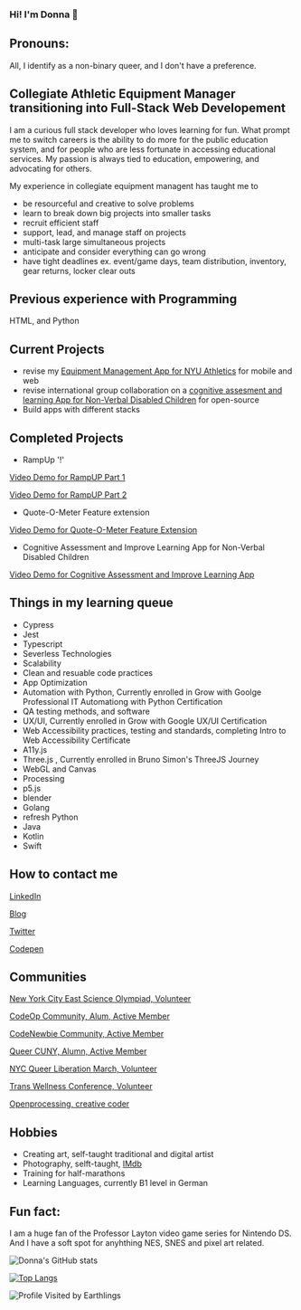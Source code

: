 ### Hi! I'm Donna 👋

## Pronouns: 

All, I identify as a non-binary queer, and I don't have a preference.


## Collegiate Athletic Equipment Manager transitioning into Full-Stack Web Developement
I am a curious full stack developer who loves learning for fun. What prompt me to switch careers is the ability to do more for the public education system, and for people who are less fortunate in accessing educational services. My passion is always tied to education, empowering, and advocating for others. 

My experience in collegiate equipment managent has taught me to
  - be resourceful and creative to solve problems
  - learn to break down big projects into smaller tasks
  - recruit efficient staff
  - support, lead, and manage staff on projects
  - multi-task large simultaneous projects
  - anticipate and consider everything can go wrong
  - have tight deadlines ex. event/game days, team distribution, inventory, gear returns, locker clear outs

## Previous experience with Programming
HTML, and Python

## Current Projects

- revise my [Equipment Management App for NYU Athletics](https://github.com/lucidInsomniac/CodeOpMVPRamUp) for mobile and web
- revise international group collaboration on a [cognitive assesment and learning App for Non-Verbal Disabled Children](https://github.com/lucidInsomniac/Cognitive-Learning-App) for open-source
- Build apps with different stacks

## Completed Projects
- RampUp '!' 

[Video Demo for RampUP Part 1](https://drive.google.com/file/d/1mvpBhhZYq5RSLSaMR_ACgR2-rKdx0UrJ/view?usp=sharing)

[Video Demo for RampUP Part 2](https://drive.google.com/file/d/1stYrK-k7rToSI9Sqzqr0aVmJ3k-qmTX3/view?usp=sharing)

- Quote-O-Meter Feature extension

[Video Demo for Quote-O-Meter Feature Extension](https://drive.google.com/file/d/1ZzkwW6DLrlEGxe2v-I5rojLkzv4sMo4C/view?usp=sharing)

- Cognitive Assessment and Improve Learning App for Non-Verbal Disabled Children

[Video Demo for Cognitive Assessment and Improve Learning App](https://drive.google.com/file/d/1AYYXG5DJHS855e6AWzCerE2oHA36BRGa/view?usp=sharing)

## Things in my learning queue
- Cypress
- Jest
- Typescript
- Severless Technologies
- Scalability
- Clean and resuable code practices
- App Optimization
- Automation with Python, Currently enrolled in Grow with Goolge Professional IT Automationg with Python Certification
- QA testing methods, and software
- UX/UI, Currently enrolled in Grow with Google UX/UI Certification
- Web Accessibility practices, testing and standards, completing Intro to Web Accessibility Certificate
- A11y.js 
- Three.js , Currently enrolled in Bruno Simon's ThreeJS Journey
- WebGL and Canvas
- Processing
- p5.js
- blender
- Golang
- refresh Python
- Java
- Kotlin
- Swift


## How to contact me

[LinkedIn](https://www.linkedin.com/in/donna-chin-151ba814/)

[Blog](https://dev.to/donnachin)

[Twitter](https://twitter.com/DchinInsomniac)

[Codepen](https://codepen.io/lucidinsomniac/pens/public)

## Communities

[New York City East Science Olympiad, Volunteer](http://www.nyceastscioly.org/home.html)

[CodeOp Community, Alum, Active Member](https://codeop.tech/)

[CodeNewbie Community, Active Member](https://community.codenewbie.org/lucidinsomniac)

[Queer CUNY, Alumn, Active Member](https://queercuny.wixsite.com/website)

[NYC Queer Liberation March, Volunteer](https://reclaimpridenyc.org)

[Trans Wellness Conference, Volunteer](http://www.transphl.org/)

[Openprocessing, creative coder](https://openprocessing.org/)

## Hobbies

- Creating art, self-taught traditional and digital artist
- Photography, selft-taught, [IMdb](https://www.imdb.com/name/nm4819576/?ref_=fn_al_nm_2)
- Training for half-marathons
- Learning Languages, currently B1 level in German


## Fun fact: 

I am a huge fan of the Professor Layton video game series for Nintendo DS. And I have a soft spot for anyhthing NES, SNES and pixel art related.


![Donna's GitHub stats](https://github-readme-stats.vercel.app/api?username=lucidInsomniac&show_icons=true&theme=tokyonight)

[![Top Langs](https://github-readme-stats.vercel.app/api/top-langs/?username=lucidInsomniac)](https://github.com/lucidInsomniac/github-readme-stats)

![Profile Visited by Earthlings](https://komarev.com/ghpvc/?username=lucidInsomniac&color=orange)


<!--
**lucidInsomniac/lucidInsomniac** is a ✨ _special_ ✨ repository because its `README.md` (this file) appears on your GitHub profile.

